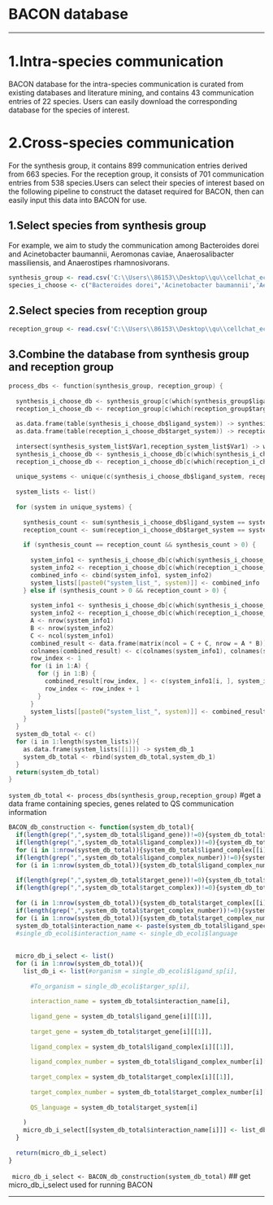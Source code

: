 ﻿
# BACON database 
---------
# 1.Intra-species communication
BACON database for the intra-species communication is curated from existing databases and literature mining, and contains 43 communication entries of 22 species. Users can easily download the corresponding database for the species of interest.

# 2.Cross-species communication
For the synthesis group, it contains 899 communication entries derived from 663 species. For the reception group, it consists of 701 communication entries from 538 species.Users can select their species of interest based on the following pipeline to construct the dataset required for BACON, then can easily input this data into BACON for use.
## 1.Select species from synthesis group
For example, we aim to study the communication among Bacteroides dorei and Acinetobacter baumannii, Aeromonas caviae, Anaerosalibacter massiliensis, and Anaerostipes rhamnosivorans. 

```r
synthesis_group <- read.csv('C:\\Users\\86153\\Desktop\\qu\\cellchat_ecoli\\reference\\db\\microbiome_db_synthesis_group.csv',header = T)
species_i_choose <- c("Bacteroides dorei",'Acinetobacter baumannii','Aeromonas caviae','Anaerosalibacter massiliensis','Anaerostipes rhamnosivorans') 
```

## 2.Select species from reception group

```r
reception_group <- read.csv('C:\\Users\\86153\\Desktop\\qu\\cellchat_ecoli\\reference\\db\\microbiome_db_reception_group.csv',header = T)
```


## 3.Combine the database from synthesis group and reception group
```c
process_dbs <- function(synthesis_group, reception_group) {
  
  synthesis_i_choose_db <- synthesis_group[c(which(synthesis_group$ligand_species%in%c(species_i_choose))),]
  reception_i_choose_db <- reception_group[c(which(reception_group$target_species%in%c(species_i_choose))),]
  
  as.data.frame(table(synthesis_i_choose_db$ligand_system)) -> synthesis_system_list
  as.data.frame(table(reception_i_choose_db$target_system)) -> reception_system_list
  
  intersect(synthesis_system_list$Var1,reception_system_list$Var1) -> work_system
  synthesis_i_choose_db <- synthesis_i_choose_db[c(which(synthesis_i_choose_db$ligand_system%in%c(work_system))),]
  reception_i_choose_db <- reception_i_choose_db[c(which(reception_i_choose_db$target_system%in%c(work_system))),]
  
  unique_systems <- unique(c(synthesis_i_choose_db$ligand_system, reception_i_choose_db$target_system))
  
  system_lists <- list()
  
  for (system in unique_systems) {
   
    synthesis_count <- sum(synthesis_i_choose_db$ligand_system == system)
    reception_count <- sum(reception_i_choose_db$target_system == system)
    
    if (synthesis_count == reception_count && synthesis_count > 0) {
     
      system_info1 <- synthesis_i_choose_db[c(which(synthesis_i_choose_db$ligand_system==system)),]
      system_info2 <- reception_i_choose_db[c(which(reception_i_choose_db$target_system==system)),]
      combined_info <- cbind(system_info1, system_info2)
      system_lists[[paste0("system_list_", system)]] <- combined_info
    } else if (synthesis_count > 0 && reception_count > 0) {
      
      system_info1 <- synthesis_i_choose_db[c(which(synthesis_i_choose_db$ligand_system==system)),]
      system_info2 <- reception_i_choose_db[c(which(reception_i_choose_db$target_system==system)),]
      A <- nrow(system_info1)
      B <- nrow(system_info2)
      C <- ncol(system_info1)
      combined_result <- data.frame(matrix(ncol = C + C, nrow = A * B))
      colnames(combined_result) <- c(colnames(system_info1), colnames(system_info2))
      row_index <- 1
      for (i in 1:A) {
        for (j in 1:B) {
          combined_result[row_index, ] <- c(system_info1[i, ], system_info2[j, ])
          row_index <- row_index + 1
        }
      }
      system_lists[[paste0("system_list_", system)]] <- combined_result
    }
  }
  system_db_total <- c()
  for (i in 1:length(system_lists)){
    as.data.frame(system_lists[[i]]) -> system_db_1
    system_db_total <- rbind(system_db_total,system_db_1)
  }
  return(system_db_total)
}

```
`system_db_total <- process_dbs(synthesis_group,reception_group)` #get a data frame containing species, genes related to QS communication information

```r
BACON_db_construction <- function(system_db_total){
  if(length(grep(",",system_db_total$ligand_gene))!=0){system_db_total$ligand_gene <- strsplit(system_db_total$ligand_gene,split = ",")}
  if(length(grep(",",system_db_total$ligand_complex))!=0){system_db_total$ligand_complex <- strsplit(system_db_total$ligand_complex,split = ",")}
  for (i in 1:nrow(system_db_total)){system_db_total$ligand_complex[[i]] <- as.double(system_db_total$ligand_complex[[i]])}
  if(length(grep(",",system_db_total$ligand_complex_number))!=0){system_db_total$ligand_complex_number <- strsplit(system_db_total$ligand_complex_number,split = ",")}
  for (i in 1:nrow(system_db_total)){system_db_total$ligand_complex_number[[i]] <- as.double(system_db_total$ligand_complex_number[[i]])}
  
  if(length(grep(",",system_db_total$target_gene))!=0){system_db_total$target_gene <- strsplit(system_db_total$target_gene,split = ",")}
  if(length(grep(",",system_db_total$target_complex))!=0){system_db_total$target_complex <- strsplit(system_db_total$target_complex,split = ",")}
  
  for (i in 1:nrow(system_db_total)){system_db_total$target_complex[[i]] <- as.double(system_db_total$target_complex[[i]])}
  if(length(grep(",",system_db_total$target_complex_number))!=0){system_db_total$target_complex_number <- strsplit(system_db_total$target_complex_number,split = ",")}
  for (i in 1:nrow(system_db_total)){system_db_total$target_complex_number[[i]] <- as.double(system_db_total$target_complex_number[[i]])}
  system_db_total$interaction_name <- paste(system_db_total$ligand_species,system_db_total$target_species,system_db_total$target_system,sep = "_")
  #single_db_ecoli$interaction_name <- single_db_ecoli$language
  
  
  micro_db_i_select <- list()
  for (i in 1:nrow(system_db_total)){
    list_db_i <- list(#organism = single_db_ecoli$ligand_sp[i],
      
      #To_organism = single_db_ecoli$targer_sp[i],
      
      interaction_name = system_db_total$interaction_name[i],
      
      ligand_gene = system_db_total$ligand_gene[i][[1]],
      
      target_gene = system_db_total$target_gene[i][[1]],
      
      ligand_complex = system_db_total$ligand_complex[i][[1]],
      
      ligand_complex_number = system_db_total$ligand_complex_number[i][[1]],
      
      target_complex = system_db_total$target_complex[i][[1]],
      
      target_complex_number = system_db_total$target_complex_number[i][[1]],
      
      QS_language = system_db_total$target_system[i]
      
    )
    micro_db_i_select[[system_db_total$interaction_name[i]]] <- list_db_i
  } 
  
  return(micro_db_i_select)
}

```
`
micro_db_i_select <- BACON_db_construction(system_db_total)` ## get micro_db_i_select used for running BACON


---


